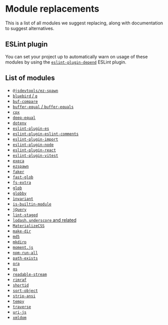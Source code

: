 # Module replacements

This is a list of all modules we suggest replacing, along with documentation
to suggest alternatives.

## ESLint plugin

You can set your project up to automatically warn on usage of these modules
by using the
[`eslint-plugin-depend`](https://github.com/es-tooling/eslint-plugin-depend)
ESLint plugin.

## List of modules

- [`@jsdevtools/ez-spawn`](./process-exec.md)
- [`bluebird` / `q`](./bluebird-q.md)
- [`buf-compare`](./buf-compare.md)
- [`buffer-equal` / `buffer-equals`](./buffer-equal.md)
- [`cpx`](./cpx.md)
- [`deep-equal`](./deep-equal.md)
- [`dotenv`](./dotenv.md)
- [`eslint-plugin-es`](./eslint-plugin-es.md)
- [`eslint-plugin-eslint-comments`](./eslint-plugin-eslint-comments.md)
- [`eslint-plugin-import`](./eslint-plugin-import.md)
- [`eslint-plugin-node`](./eslint-plugin-node.md)
- [`eslint-plugin-react`](./eslint-plugin-react.md)
- [`eslint-plugin-vitest`](./eslint-plugin-vitest.md)
- [`execa`](./process-exec.md)
- [`ezspawn`](./process-exec.md)
- [`faker`](./faker.md)
- [`fast-glob`](./glob.md)
- [`fs-extra`](./fs-extra.md)
- [`glob`](./glob.md)
- [`globby`](./glob.md)
- [`ìnvariant`](./invariant.md)
- [`is-builtin-module`](./is-builtin-module.md)
- [`jQuery`](./jquery.md)
- [`lint-staged`](./lint-staged.md)
- [`lodash`, `underscore` and related](./lodash-underscore.md)
- [`MaterializeCSS`](./materialize-css.md)
- [`make-dir`](./mkdirp.md)
- [`md5`](./md5.md)
- [`mkdirp`](./mkdirp.md)
- [`moment.js`](./momentjs.md)
- [`npm-run-all`](./npm-run-all.md)
- [`path-exists`](./path-exists.md)
- [`ora`](./ora.md)
- [`qs`](./qs.md)
- [`readable-stream`](./readable-stream.md)
- [`rimraf`](./rimraf.md)
- [`shortid`](./shortid.md)
- [`sort-object`](./sort-object.md)
- [`strip-ansi`](./strip-ansi.md)
- [`tempy`](./tempy.md)
- [`traverse`](./traverse.md)
- [`uri-js`](./uri-js.md)
- [`xmldom`](./xmldom.md)

